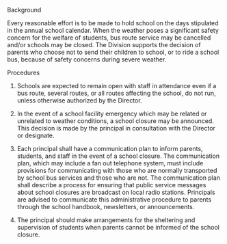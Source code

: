 Background

Every reasonable effort is to be made to hold school on the days stipulated in the annual school calendar.  When the weather poses a significant safety concern for the welfare of students, bus route service may be cancelled and/or schools may be closed.  The Division supports the decision of parents who choose not to send their children to school, or to ride a school bus, because of safety concerns during severe weather.


Procedures

1.	Schools are expected to remain open with staff in attendance even if a bus route, several routes, or all routes affecting the school, do not run, unless otherwise authorized by the Director.

2.	In the event of a school facility emergency which may be related or unrelated to weather conditions, a school closure may be announced.  This decision is made by the principal in consultation with the Director or designate.

3.	Each principal shall have a communication plan to inform parents, students, and staff in the event of a school closure.  The communication plan, which may include a fan out telephone system, must include provisions for communicating with those who are normally transported by school bus services and those who are not.  The communication plan shall describe a process for ensuring that public service messages about school closures are broadcast on local radio stations.  Principals are advised to communicate this administrative procedure to parents through the school handbook, newsletters, or announcements.

4.	The principal should make arrangements for the sheltering and supervision of students when parents cannot be informed of the school closure.

